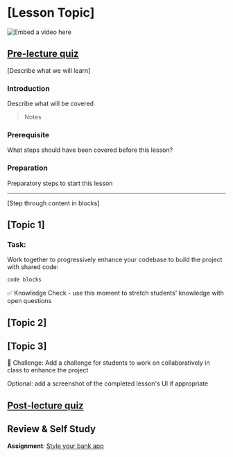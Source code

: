 # [Lesson Topic]

![Embed a video here](video-url)

## [Pre-lecture quiz](.github/pre-lecture-quiz.md)

[Describe what we will learn]

### Introduction

Describe what will be covered

> Notes

### Prerequisite

What steps should have been covered before this lesson?

### Preparation

Preparatory steps to start this lesson

---

[Step through content in blocks]

## [Topic 1]

### Task:

Work together to progressively enhance your codebase to build the project with shared code:

```html
code blocks
```

✅ Knowledge Check - use this moment to stretch students' knowledge with open questions

## [Topic 2]

## [Topic 3]

🚀 Challenge: Add a challenge for students to work on collaboratively in class to enhance the project

Optional: add a screenshot of the completed lesson's UI if appropriate

## [Post-lecture quiz](.github/post-lecture-quiz.md)

## Review & Self Study

**Assignment**: [Style your bank app](assignment.md)
